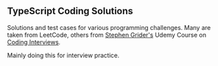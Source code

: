 ## TypeScript Coding Solutions

Solutions and test cases for various programming challenges. Many are taken from LeetCode, others from [Stephen Grider's](https://www.udemy.com/user/sgslo/) Udemy Course on [Coding Interviews](https://www.udemy.com/course/coding-interview-bootcamp-algorithms-and-data-structure/).

Mainly doing this for interview practice.
